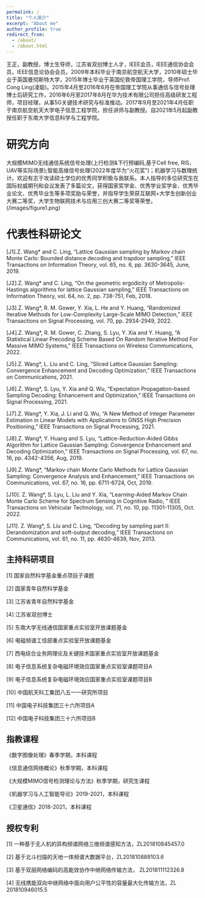 ```yaml
---
permalink: /
title: "个人简介"
excerpt: "About me"
author_profile: true
redirect_from: 
  - /about/
  - /about.html
---
```


王正，副教授，博士生导师，江苏省双创博士人才，IEEE会员，IEEE通信协会会员，IEEE信息论协会会员。2009年本科毕业于南京航空航天大学，2010年硕士毕业于英国曼彻斯特大学，2015年博士毕业于英国伦敦帝国理工学院，导师Prof. Cong Ling(凌聪)。2015年4月至2016年6月在帝国理工学院从事通信与信号处理博士后研究工作，2016年6月至2017年8月在华为技术有限公司担任高级研发工程师，项目经理，从事5G关键技术研究与标准推动。2017年9月至2021年4月任职于南京航空航天大学电子信息工程学院，担任讲师与副教授。自2021年5月起副教授任职于东南大学信息科学与工程学院。

研究方向
======
大规模MIMO无线通信系统信号处理(上行检测&下行预编码,基于Cell free, RIS，UAV等实际场景);智能高维信号处理(2022年度华为“火花奖”)；机器学习与数理统计。欢迎有志于攻读硕士学位的优秀同学积极与我联系。本人指导的多位研究生在国际权威期刊和会议发表了多篇论文，获得国家奖学金、优秀学业奖学金、优秀毕业论文、优秀毕业生等多项奖励与荣誉，并指导学生荣获互联网+大学生创新创业大赛二等奖，大学生物联网技术与应用三创大赛二等奖等荣誉。
(/images/figure1.png)

代表性科研论文
======
[J1].Z. Wang* and C. Ling, “Lattice Gaussian sampling by Markov chain Monte Carlo: Bounded distance decoding and trapdoor sampling,” IEEE Transactions on Information Theory, vol. 65, no. 6, pp. 3630-3645, June, 2019.

[J2].Z. Wang* and C. Ling, “On the geometric ergodicity of Metropolis-Hastings algorithms for lattice Gaussian sampling,” IEEE Transactions on Information Theory, vol. 64, no. 2, pp. 738-751, Feb, 2018.

[J3].Z. Wang*, R. M. Gower, Y. Xia, L. He and Y. Huang, “Randomized Iterative Methods for Low-Complexity Large-Scale MIMO Detection,” IEEE Transactions on Signal Processing, vol. 70, pp. 2934-2949, 2022.

[J4].Z. Wang*, R. M. Gower, C. Zhang, S. Lyu, Y. Xia and Y. Huang, “A Statistical Linear Precoding Scheme Based On Random Iterative Method For Massive MIMO Systems,” IEEE Transactions on Wireless Communications, 2022.

[J5].Z. Wang*, L. Liu and C. Ling, “Sliced Lattice Gaussian Sampling: Convergence Enhancement and Decoding Optimization,” IEEE Transactions on Communications, 2021.

[J6].Z. Wang*, S. Lyu, Y. Xia and Q. Wu, “Expectation Propagation-based Sampling Decoding: Enhancement and Optimization,” IEEE Transactions on Signal Processing, 2021.

[J7].Z. Wang*, Y. Xia, J. Li and Q. Wu, “A New Method of Integer Parameter Estimation in Linear Models with Applications to GNSS High Precision Positioning,” IEEE Transactions on Signal Processing, 2021.

[J8].Z. Wang*, Y. Huang and S. Lyu, “Lattice-Reduction-Aided Gibbs Algorithm for Lattice Gaussian Sampling: Convergence Enhancement and Decoding Optimization,” IEEE Transactions on Signal Processing, vol. 67, no. 16, pp. 4342-4356, Aug, 2019.

[J9].Z. Wang*, “Markov chain Monte Carlo Methods for Lattice Gaussian Sampling: Convergence Analysis and Enhancement,” IEEE Transactions on Communications, vol. 67, no. 16, pp. 6711-6724, Oct, 2019.

[J10]. Z. Wang*, S. Lyu, L. Liu and Y. Xia, “Learning-Aided Markov Chain Monte Carlo Scheme for Spectrum Sensing in Cognitive Radio, ” IEEE Transactions on Vehicular Technology, vol. 71, no. 10, pp. 11301-11305, Oct. 2022.

[J11]. Z. Wang*, S. Liu and C. Ling, “Decoding by sampling part II: Derandomization and soft-output decoding,” IEEE Transactions on Communications, vol. 61, no. 11, pp. 4630-4639, Nov, 2013.

主持科研项目
------
[1] 国家自然科学基金重点项目子课题

[2] 国家青年自然科学基金

[3] 江苏省青年自然科学基金

[4] 江苏省双创博士

[5] 东南大学无线通信国家重点实验室开放课题基金

[6] 电磁频谱工信部重点实验室开放课题基金

[7] 西电综合业务网理论及关键技术国家重点实验室开放课题基金

[8] 电子信息系统复杂电磁环境效应国家重点实验室课题项目A

[9] 电子信息系统复杂电磁环境效应国家重点实验室课题项目B

[10] 中国航天科工集团八五一一研究所项目

[11] 中国电子科技集团三十六所项目A

[12] 中国电子科技集团三十六所项目B



指教课程
------
《数字图像处理》春季学期，本科课程

《信息通信网络概论》秋季学期，本科课程

《大规模MIMO信号检测理论与方法》秋季学期，研究生课程

《机器学习与人工智能导论》2019-2021，本科课程

《卫星通信》2018-2021，本科课程


授权专利
------
[1] 一种基于无人机的异构频谱网络三维频谱感知方法，ZL201810845457.0

[2] 基于北斗扫描的天地一体频谱大数据平台，ZL201810889103.6

[3] 基于双层网络编码的高能效协作中继网络传输方法， ZL201811112326.8

[4] 无线携能双向中继网络中面向用户公平性的容量最大化传输方法，ZL 201810946015.5
